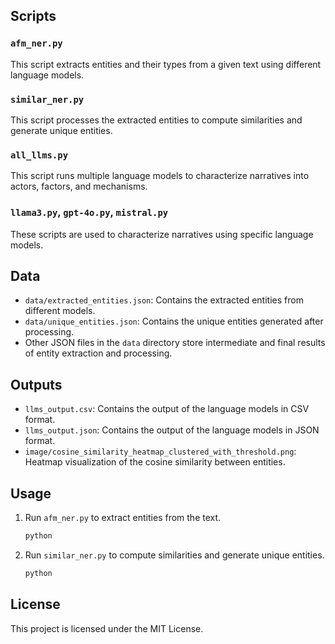 
## Scripts

### `afm_ner.py`

This script extracts entities and their types from a given text using different language models.

### `similar_ner.py`

This script processes the extracted entities to compute similarities and generate unique entities.

### `all_llms.py`

This script runs multiple language models to characterize narratives into actors, factors, and mechanisms.

### `llama3.py`, `gpt-4o.py`, `mistral.py`

These scripts are used to characterize narratives using specific language models.

## Data

- `data/extracted_entities.json`: Contains the extracted entities from different models.
- `data/unique_entities.json`: Contains the unique entities generated after processing.
- Other JSON files in the `data` directory store intermediate and final results of entity extraction and processing.

## Outputs

- `llms_output.csv`: Contains the output of the language models in CSV format.
- `llms_output.json`: Contains the output of the language models in JSON format.
- `image/cosine_similarity_heatmap_clustered_with_threshold.png`: Heatmap visualization of the cosine similarity between entities.

## Usage

1. Run `afm_ner.py` to extract entities from the text.
    ```sh
    python 
    ```

2. Run `similar_ner.py` to compute similarities and generate unique entities.
    ```sh
    python 
    ```

## License

This project is licensed under the MIT License.